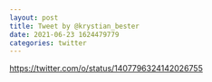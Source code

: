 ```yaml
--- 
layout: post 
title: Tweet by @krystian_bester 
date: 2021-06-23 1624479779 
categories: twitter 
--- 
```

https://twitter.com/o/status/1407796324142026755